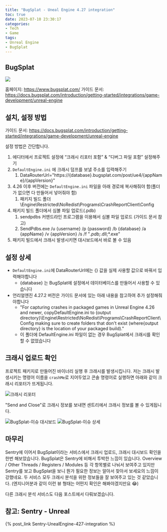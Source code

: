 ```yaml
---
title: "BugSplat - Uneal Engine 4.27 integration"
toc: true
date: 2023-07-10 23:30:17
categories:
- Tech
- Game
tags:
- Unreal Engine
- BugSplat
---
```


## BugSplat

![](https://user-images.githubusercontent.com/2646053/239029615-e577b6e9-4b8e-4b9a-8a56-556909c58069.png)

홈페이지: <https://www.bugsplat.com/>
가이드 문서: <https://docs.bugsplat.com/introduction/getting-started/integrations/game-development/unreal-engine>

## 설치, 설정 방법

가이드 문서: <https://docs.bugsplat.com/introduction/getting-started/integrations/game-development/unreal-engine>

설정 방법은 간단합니다.

1. 에디터에서 프로젝트 설정에 “크래시 리포터 포함” & “디버그 파일 포함” 설정해주기
2. `DefaultEngine.ini` 에 크래시 덤프를 보낼 주소를 입력해주기
    1. DataRouterUrl="https://{database}.bugsplat.com/post/ue4/{appName}/{appVersion}"
3. 4.26 이후 버전에는 `DefaultEngine.ini` 파일을 아래 경로에 복사해줘야 함(폴더가 없으면 다 만들어서 넣어줘야 함)
    1. 패키지 빌드 폴더\Engine\Restricted\NoRedist\Programs\CrashReportClient\Config
4. 패키지 빌드 폴더에서 심볼 파일 업로드(.pdb)
    1. sendpdbs 커맨드라인 프로그램을 이용해서 심볼 파일 업로드 (가이드 문서 참고)
    2. SendPdbs.exe /u {username} /p {password} /b {database} /a {appName} /v {appVersion} /s /f "*.pdb;*.dll;*.exe"
5. 패키지 빌드에서 크래시 발생시키면 대시보드에서 바로 볼 수 있음

## 설정 상세

- `DefaultEngine.ini`에 DataRouterUrl에는 {} 값을 실제 사용할 값으로 바꿔서 입력해야합니다
    - {database} 는 BugSplat에 설정에서 데이터베이스를 만들어서 사용할 수 있습니다
- 언리얼엔진 4.27.2 버전은 가이드 문서에 있는 아래 내용을 참고하여 추가 설정해줘야합니다
    - "For capturing crashes in packaged games in Unreal Engine 4.26 and newer, copyDefaultEngine.ini to {output directory}\Engine\Restricted\NoRedist\Programs\CrashReportClient\Config making sure to create folders that don't exist (where{output directory} is the location of your packaged build)."
    - 이 폴더에 DefaultEngine.ini 파일이 없는 경우 BugSplat에서 크래시를 확인할 수 없었습니다

## 크래시 업로드 확인

프로젝트 패키지로 만들어진 바이너리 실행 후 크래시를 발생시킵니다.
저는 크래시 발생시키는 명령어 이름을 `crashMe`로 지어두었고 콘솔 명령어로 실행하면 아래와 같이 크래시 리포터가 뜨게됩니다.

![크래시 리포터](https://user-images.githubusercontent.com/5077086/250354005-5cde418e-4cc5-4fe8-b14c-bbeb24459f76.png)

"Send and Close"로 크래시 정보를 보내면 센트리에서 크래시 정보를 볼 수 있게됩니다.

![BugSplat-이슈 대시보드](https://user-images.githubusercontent.com/5077086/252392323-dfdb743d-8264-48b3-b2ab-0da6be5b65f6.png)
![BugSplat-이슈 상세](https://user-images.githubusercontent.com/5077086/252392814-6e7e17cc-4ec1-45de-bb8b-438fca4b0851.png)

## 마무리

Sentry에 이어서 BugSplat이라는 서비스에서 크래시 업로드, 크래시 대시보드 확인을 한번 해보았습니다.
BugSplat은 Sentry에 비해서 투박한 느낌이 있습니다.
Overview / Other Threads / Registers / Modules 등 각 항목별로 나눠서 보여주고 있지만 Sentry를 보고 BugSplat을 보니 뭔가 필요한 정보는 알아서 찾아서 보세요의 느낌이 강했네요.
두 서비스 모두 크래시 분석을 위한 정보들을 잘 보여주고 있는 것 같았습니다.
(엔지니어분과 같이 이런 뷰 형태는 어떤지 확인은 해봐야겠지만요 😂)

다른 크래시 분석 서비스도 다음 포스트에서 다뤄보겠습니다.

## 참고: Sentry - Unreal

{% post_link Sentry-UnealEngine-427-integration %}
